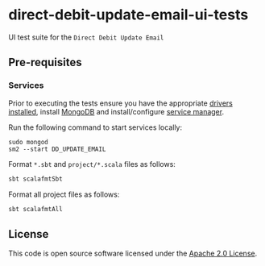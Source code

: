 # direct-debit-update-email-ui-tests

UI test suite for the `Direct Debit Update Email`

## Pre-requisites

### Services

Prior to executing the tests ensure you have the appropriate [drivers installed](#installing-local-driver-binaries), install [MongoDB](https://docs.mongodb.com/manual/installation/) and install/configure [service manager](https://github.com/hmrc/service-manager).

Run the following command to start services locally:

    sudo mongod
    sm2 --start DD_UPDATE_EMAIL
Format `*.sbt` and `project/*.scala` files as follows:

```bash
sbt scalafmtSbt
```

Format all project files as follows:

```bash
sbt scalafmtAll
```

## License

This code is open source software licensed under the [Apache 2.0 License]("http://www.apache.org/licenses/LICENSE-2.0.html").
